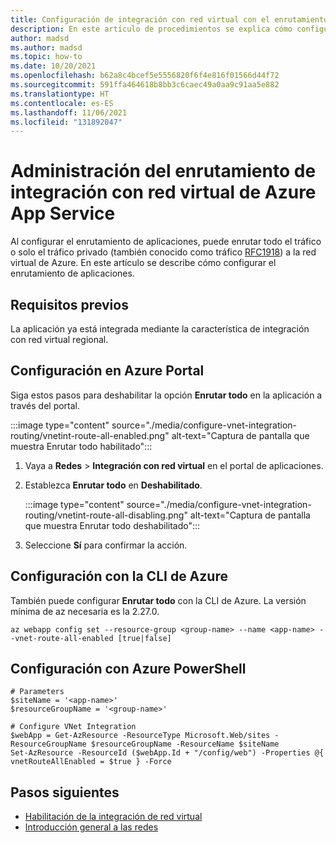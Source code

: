 ```yaml
---
title: Configuración de integración con red virtual con el enrutamiento de aplicaciones
description: En este artículo de procedimientos se explica cómo configurar el enrutamiento de aplicaciones en una integración de red virtual regional.
author: madsd
ms.author: madsd
ms.topic: how-to
ms.date: 10/20/2021
ms.openlocfilehash: b62a8c4bcef5e5556820f6f4e816f01566d44f72
ms.sourcegitcommit: 591ffa464618b8bb3c6caec49a0aa9c91aa5e882
ms.translationtype: HT
ms.contentlocale: es-ES
ms.lasthandoff: 11/06/2021
ms.locfileid: "131892047"
---
```

# <a name="manage-azure-app-service-virtual-network-integration-routing"></a>Administración del enrutamiento de integración con red virtual de Azure App Service

Al configurar el enrutamiento de aplicaciones, puede enrutar todo el tráfico o solo el tráfico privado (también conocido como tráfico [RFC1918](https://datatracker.ietf.org/doc/html/rfc1918#section-3)) a la red virtual de Azure. En este artículo se describe cómo configurar el enrutamiento de aplicaciones.

## <a name="prerequisites"></a>Requisitos previos

La aplicación ya está integrada mediante la característica de integración con red virtual regional.

## <a name="configure-in-the-azure-portal"></a>Configuración en Azure Portal

Siga estos pasos para deshabilitar la opción **Enrutar todo** en la aplicación a través del portal.

:::image type="content" source="./media/configure-vnet-integration-routing/vnetint-route-all-enabled.png" alt-text="Captura de pantalla que muestra Enrutar todo habilitado":::

1. Vaya a **Redes** > **Integración con red virtual** en el portal de aplicaciones.
1. Establezca **Enrutar todo** en **Deshabilitado**.
    
    :::image type="content" source="./media/configure-vnet-integration-routing/vnetint-route-all-disabling.png" alt-text="Captura de pantalla que muestra Enrutar todo deshabilitado":::

1. Seleccione **Sí** para confirmar la acción.

## <a name="configure-with-the-azure-cli"></a>Configuración con la CLI de Azure

También puede configurar **Enrutar todo** con la CLI de Azure. La versión mínima de az necesaria es la 2.27.0.

```azurecli-interactive
az webapp config set --resource-group <group-name> --name <app-name> --vnet-route-all-enabled [true|false]
```

## <a name="configure-with-azure-powershell"></a>Configuración con Azure PowerShell

```azurepowershell
# Parameters
$siteName = '<app-name>'
$resourceGroupName = '<group-name>'

# Configure VNet Integration
$webApp = Get-AzResource -ResourceType Microsoft.Web/sites -ResourceGroupName $resourceGroupName -ResourceName $siteName
Set-AzResource -ResourceId ($webApp.Id + "/config/web") -Properties @{ vnetRouteAllEnabled = $true } -Force
```

## <a name="next-steps"></a>Pasos siguientes

- [Habilitación de la integración de red virtual](./configure-vnet-integration-enable.md)
- [Introducción general a las redes](./networking-features.md)